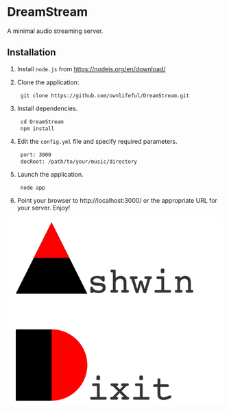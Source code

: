 # DreamStream
A minimal audio streaming server.


## Installation

1. Install `node.js` from https://nodejs.org/en/download/

2. Clone the application:

        git clone https://github.com/ownlifeful/DreamStream.git

3. Install dependencies.

        cd DreamStream
        npm install


4. Edit the `config.yml` file and specify required parameters.

        port: 3000
        docRoot: /path/to/your/music/directory


5. Launch the application.

        node app

6. Point your browser to http://localhost:3000/ or the appropriate URL for your server. Enjoy!

![Ashwin Dixit](/public/assets/images/Ashwin_Dixit.png)
